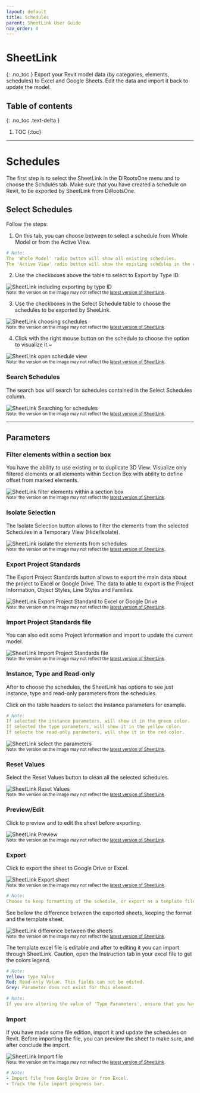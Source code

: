 ```yaml
---
layout: default
title: Schedules
parent: SheetLink User Guide
nav_order: 4
---
```


# SheetLink
{: .no_toc }
Export your Revit model data (by categories, elements, schedules) to Excel and Google Sheets. Edit the data and import it back to update the model.
## Table of contents
{: .no_toc .text-delta }

1. TOC
{:toc}

---

# Schedules

The first step is to select the SheetLink in the DiRootsOne menu and to choose the Schdules tab.
Make sure that you have created a schedule on Revit, to be exported by SheetLink from DiRootsOne. 

## Select Schedules

Follow the steps:

1. On this tab, you can choose between to select a schedule from Whole Model or from the Active View.

```yaml
# Note:
The 'Whole Model' radio button will show all existing schedules.
The 'Active View' radio button will show the existing schdules in the current view.
```

2. Use the checkboxes above the table to select to Export by Type ID.

![SheetLink including exporting by type ID](../../assets\images\SH-Sc-TypeID.png)  
<sub>Note: the version on the image may not reflect the [latest version of SheetLink](https://diroots.com/revit-plugins/revit-to-excel-sheetlink/).</sub>

3. Use the checkboxes in the Select Schedule table to choose the schedules to be exported by SheeLink.

![SheetLink choosing schedules](../../assets\images\SH-Sc-SelectSchedule.gif)  
<sub>Note: the version on the image may not reflect the [latest version of SheetLink](https://diroots.com/revit-plugins/revit-to-excel-sheetlink/).</sub>

4. Click with the right mouse button on the schedule to choose the option to visualize it.~

![SheetLink open schedule view](../../assets\images\SH-Sc-OpenSchedule.png)  
<sub>Note: the version on the image may not reflect the [latest version of SheetLink](https://diroots.com/revit-plugins/revit-to-excel-sheetlink/).</sub>

### Search Schedules

The search box will search for schedules contained in the Select Schedules column.

![SheetLink Searching for schedules](../../assets\images\SH-Sc-SearchSchedule.gif)  
<sub>Note: the version on the image may not reflect the [latest version of SheetLink](https://diroots.com/revit-plugins/revit-to-excel-sheetlink/).</sub>

---

## Parameters

### Filter elements within a section box

You have the ability to use existing or to duplicate 3D View. Visualize only filtered elements or all elements within Section Box with ability to define offset from marked elements.

![SheetLink filter elements within a section box](../../assets\images\SH-Sc-bx.gif)  
<sub>Note: the version on the image may not reflect the [latest version of SheetLink](https://diroots.com/revit-plugins/revit-to-excel-sheetlink/).</sub>

### Isolate Selection

The Isolate Selection button allows to filter the elements from the selected Schedules in a Temporary View (Hide/Isolate).

![SheetLink isolate the elements from schedules](../../assets\images\SH-Sc-Isolate.gif)  
<sub>Note: the version on the image may not reflect the [latest version of SheetLink](https://diroots.com/revit-plugins/revit-to-excel-sheetlink/).</sub>

### Export Project Standards

The Export Project Standards button allows to export the main data about the project to Excel or Google Drive. The data to able to export is the Project Information, Object Styles, Line Styles and Families.

![SheetLink Export Project Standard to Excel or Google Drive](../../assets\images\SH-Sc-ExportProject.gif)  
<sub>Note: the version on the image may not reflect the [latest version of SheetLink](https://diroots.com/revit-plugins/revit-to-excel-sheetlink/).</sub>

### Import Project Standards file

You can also edit some Project Information and import to update the current model.

![SheetLink Import Project Standards file](../../assets\images\SH-Sc-ImportProject.gif)  
<sub>Note: the version on the image may not reflect the [latest version of SheetLink](https://diroots.com/revit-plugins/revit-to-excel-sheetlink/).</sub>

### Instance, Type and Read-only

After to choose the schedules, the SheetLink has options to see just instance, type and read-only parameters from the schedules.

Click on the table headers to select the instance parameters for example.

```yaml
# Note:  
If selected the instance parameters, will show it in the green color.
If selected the type parameters, will show it in the yellow color.
If selecte the read-only parameters, will show it in the red color.
```

![SheetLink select the parameters](../../assets\images\SH-Sc-Instance.gif)  
<sub>Note: the version on the image may not reflect the [latest version of SheetLink](https://diroots.com/revit-plugins/revit-to-excel-sheetlink/).</sub>

### Reset Values

Select the Reset Values button to clean all the selected schedules.

![SheetLink Reset Values](../../assets\images\SH-Sc-ResetValues.png)  
<sub>Note: the version on the image may not reflect the [latest version of SheetLink](https://diroots.com/revit-plugins/revit-to-excel-sheetlink/).</sub>

### Preview/Edit

Click to preview and to edit the sheet before exporting.

![SheetLink Preview](../../assets\images\SH-Sc-Preview.gif)  
<sub>Note: the version on the image may not reflect the [latest version of SheetLink](https://diroots.com/revit-plugins/revit-to-excel-sheetlink/).</sub>

### Export

Click to export the sheet to Google Drive or Excel.

![SheetLink Export sheet](../../assets\images\SH-Sc-Export.png)  
<sub>Note: the version on the image may not reflect the [latest version of SheetLink](https://diroots.com/revit-plugins/revit-to-excel-sheetlink/).</sub>

```yaml
# Note:  
Choose to keep formatting of the schedule, or export as a template file. If you choose keeping format, you will not be able to import data back to Revit.
```

See bellow the difference between the exported sheets, keeping the format and the template sheet.

![SheetLink difference between the sheets](../../assets\images\SH-Sc-Sheets.gif)  
<sub>Note: the version on the image may not reflect the [latest version of SheetLink](https://diroots.com/revit-plugins/revit-to-excel-sheetlink/).</sub>

The template excel file is editable and after to editing it you can import through SheetLink.
Caution, open the Instruction tab in your excel file to get the colors legend. 

```yaml
# Note:  
Yellow: Type Value
Red: Read-only Value. This fields can not be edited.
Grey: Parameter does not exist for this element.
```

```yaml
# Note:  
If you are altering the value of 'Type Parameters', ensure that you have the same value for all elements with the same 'Type ID'
```

### Import

If you have made some file edition, import it and update the schedules on Revit. Before importing the file, you can preview the sheet to make sure, and after conclude the import.

![SheetLink Import file](../../assets\images\SH-Sc-Import.png)  
<sub>Note: the version on the image may not reflect the [latest version of SheetLink](https://diroots.com/revit-plugins/revit-to-excel-sheetlink/).</sub>

```yaml
# Note:  
- Import file from Google Drive or from Excel.
- Track the file import progress bar.
```
